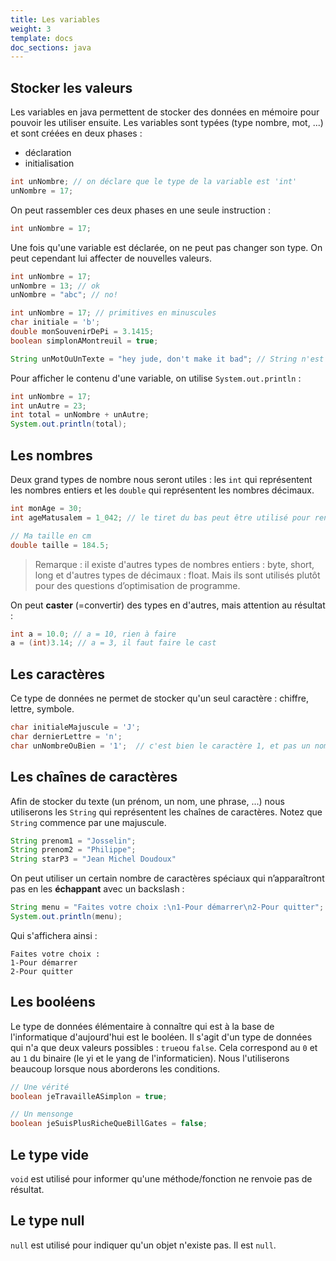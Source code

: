 ```yaml
---
title: Les variables
weight: 3
template: docs
doc_sections: java
---
```


## Stocker les valeurs

Les variables en java permettent de stocker des données en mémoire pour pouvoir les utiliser ensuite. Les variables sont typées (type nombre, mot, ...) et sont créées en deux phases :

* déclaration
* initialisation

```java
int unNombre; // on déclare que le type de la variable est 'int'
unNombre = 17;
```

On peut rassembler ces deux phases en une seule instruction :

```java
int unNombre = 17;
```

Une fois qu'une variable est déclarée, on ne peut pas changer son type. On peut cependant lui affecter de nouvelles valeurs.

```java
int unNombre = 17;
unNombre = 13; // ok
unNombre = "abc"; // no!
```

```java
int unNombre = 17; // primitives en minuscules
char initiale = 'b';
double monSouvenirDePi = 3.1415;
boolean simplonAMontreuil = true;

String unMotOuUnTexte = "hey jude, don't make it bad"; // String n'est pas un type primitif : commence par une majuscule
```

Pour afficher le contenu d'une variable, on utilise `System.out.println` :

```java
int unNombre = 17;
int unAutre = 23;
int total = unNombre + unAutre;
System.out.println(total);
```

## Les nombres

Deux grand types de nombre nous seront utiles : les `int` qui représentent les nombres entiers et les `double` qui représentent les nombres décimaux.

```java
int monAge = 30;
int ageMatusalem = 1_042; // le tiret du bas peut être utilisé pour rendre visuellement les nb plus faciles à lire

// Ma taille en cm
double taille = 184.5;
```

> Remarque : il existe d'autres types de nombres entiers : byte, short, long et d'autres types de décimaux : float. Mais ils sont utilisés plutôt pour des questions d’optimisation de programme.

On peut **caster** (=convertir) des types en d'autres, mais attention au résultat :

```java
int a = 10.0; // a = 10, rien à faire
a = (int)3.14; // a = 3, il faut faire le cast
```

## Les caractères

Ce type de données ne permet de stocker qu'un seul caractère : chiffre, lettre, symbole.

```java
char initialeMajuscule = 'J';
char dernierLettre = 'n';
char unNombreOuBien = '1';  // c'est bien le caractère 1, et pas un nombre sur lequel on peut faire des opérations
```

## Les chaînes de caractères

Afin de stocker du texte (un prénom, un nom, une phrase, ...) nous utiliserons les `String` qui représentent les chaînes de caractères.
Notez que `String` commence par une majuscule.

```java
String prenom1 = "Josselin";
String prenom2 = "Philippe";
String starP3 = "Jean Michel Doudoux"
```

On peut utiliser un certain nombre de caractères spéciaux qui n’apparaîtront pas en les **échappant** avec un backslash :

```java
String menu = "Faites votre choix :\n1-Pour démarrer\n2-Pour quitter";
System.out.println(menu);
```

Qui s'affichera ainsi :

```texte
Faites votre choix :
1-Pour démarrer
2-Pour quitter
```

## Les booléens

Le type de données élémentaire à connaître qui est à la base de l'informatique d'aujourd'hui est le booléen. Il s'agit d'un type de données qui n'a que deux valeurs possibles : `true`ou `false`. Cela correspond au `0` et au `1` du binaire (le yi et le yang de l'informaticien). Nous l'utiliserons beaucoup lorsque nous aborderons les conditions.

```java
// Une vérité
boolean jeTravailleASimplon = true;

// Un mensonge
boolean jeSuisPlusRicheQueBillGates = false;
```

## Le type vide

`void` est utilisé pour informer qu'une méthode/fonction ne renvoie pas de résultat.

## Le type null

`null` est utilisé pour indiquer qu'un objet n'existe pas. Il est `null`.
